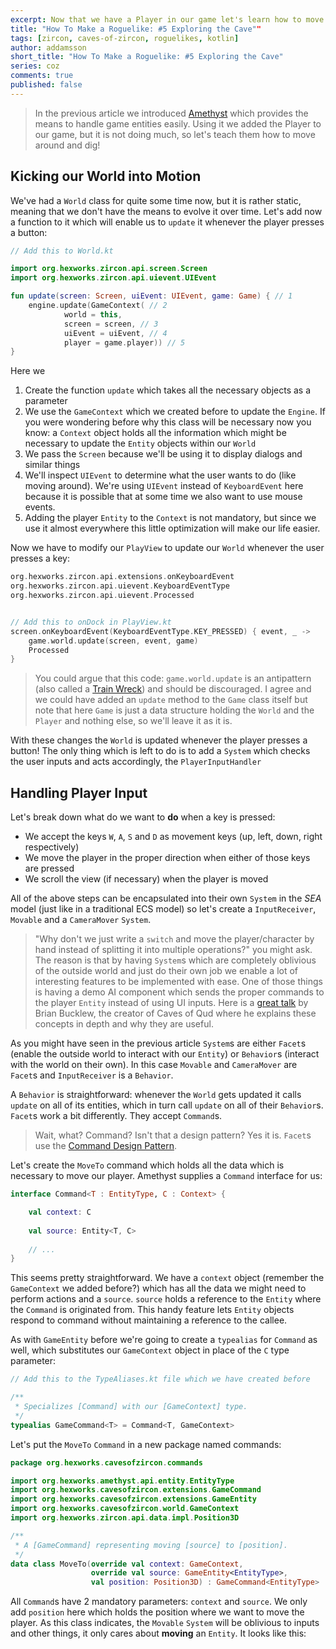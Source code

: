 ```yaml
---
excerpt: Now that we have a Player in our game let's learn how to move him around!
title: "How To Make a Roguelike: #5 Exploring the Cave""
tags: [zircon, caves-of-zircon, roguelikes, kotlin]
author: addamsson
short_title: "How To Make a Roguelike: #5 Exploring the Cave"
series: coz
comments: true
published: false
---
```


> In the previous article we introduced [Amethyst](https://github.com/Hexworks/amethyst) which
  provides the means to handle game entities easily. Using it we added the Player to our game,
  but it is not doing much, so let's teach them how to move around and dig!

## Kicking our World into Motion

We've had a `World` class for quite some time now, but it is rather static, meaning that we don't
have the means to evolve it over time. Let's add now a function to it which will enable us to
`update` it whenever the player presses a button:
  

```kotlin
// Add this to World.kt

import org.hexworks.zircon.api.screen.Screen
import org.hexworks.zircon.api.uievent.UIEvent

fun update(screen: Screen, uiEvent: UIEvent, game: Game) { // 1
    engine.update(GameContext( // 2
            world = this,
            screen = screen, // 3
            uiEvent = uiEvent, // 4
            player = game.player)) // 5
}
```  

Here we

1. Create the function `update` which takes all the necessary objects as a parameter
2. We use the `GameContext` which we created before to update the `Engine`. If you were wondering before why this
   class will be necessary now you know: a `Context` object holds all the information which might be necessary
   to update the `Entity` objects within our `World`
3. We pass the `Screen` because we'll be using it to display dialogs and similar things
4. We'll inspect `UIEvent` to determine what the user wants to do (like moving around). We're using `UIEvent` instead
   of `KeyboardEvent` here because it is possible that at some time we also want to use mouse events.
5. Adding the player `Entity` to the `Context` is not mandatory, but since we use it almost everywhere this little
   optimization will make our life easier.
   
Now we have to modify our `PlayView` to update our `World` whenever the user presses a key:
  
```kotlin
org.hexworks.zircon.api.extensions.onKeyboardEvent
org.hexworks.zircon.api.uievent.KeyboardEventType
org.hexworks.zircon.api.uievent.Processed


// Add this to onDock in PlayView.kt
screen.onKeyboardEvent(KeyboardEventType.KEY_PRESSED) { event, _ ->
    game.world.update(screen, event, game)
    Processed
}
```

> You could argue that this code: `game.world.update` is an antipattern (also called a [Train Wreck](http://wiki.c2.com/?TrainWreck))
  and should be discouraged. I agree and we could have added an `update` method to the `Game` class itself but note that here
  `Game` is just a data structure holding the `World` and the `Player` and nothing else, so we'll leave it as it is.
  
With these changes the `World` is updated whenever the player presses a button! The only thing which is left to do is to add a
`System` which checks the user inputs and acts accordingly, the `PlayerInputHandler`

## Handling Player Input

Let's break down what do we want to **do** when a key is pressed:

- We accept the keys `W`, `A`, `S` and `D` as movement keys (up, left, down, right respectively)
- We move the player in the proper direction when either of those keys are pressed
- We scroll the view (if necessary) when the player is moved

All of the above steps can be encapsulated into their own `System` in the *SEA* model (just like in 
a traditional ECS model) so let's create a `InputReceiver`, `Movable` and a `CameraMover` `System`.

> "Why don't we just write a `switch` and move the player/character by hand instead of splitting it into multiple operations?"
  you might ask. The reason is that by having `System`s which are completely oblivious of the outside world and just do
  their own job we enable a lot of interesting features to be implemented with ease. One of those things is having a demo
  AI component which sends the proper commands to the player `Entity` instead of using UI inputs. Here is a [great talk](https://www.youtube.com/watch?v=U03XXzcThGU)
  by Brian Bucklew, the creator of Caves of Qud where he explains these concepts in depth and why they are useful.
  
As you might have seen in the previous article `System`s are either `Facet`s (enable the outside world to interact with our `Entity`)
or `Behavior`s (interact with the world on their own). In this case `Movable` and `CameraMover` are `Facet`s and `InputReceiver` is
a `Behavior`.

A `Behavior` is straightforward: whenever the `World` gets updated it calls `update` on all of its entities, which in turn
call `update` on all of their `Behavior`s. `Facet`s work a bit differently. They accept `Command`s.

> Wait, what? Command? Isn't that a design pattern? Yes it is. `Facet`s use the [Command Design Pattern](https://en.wikipedia.org/wiki/Command_pattern).

Let's create the `MoveTo` command which holds all the data which is necessary to move our player. Amethyst supplies
a `Command` interface for us:

```kotlin
interface Command<T : EntityType, C : Context> {

    val context: C
    
    val source: Entity<T, C>
    
    // ...
}
```

This seems pretty straightforward. We have a `context` object (remember the `GameContext` we added before?) which
has all the data we might need to perform actions and a `source`. `source` holds a reference to the `Entity` where
the `Command` is originated from. This handy feature lets `Entity` objects respond to command without maintaining
a reference to the callee.

As with `GameEntity` before we're going to create a `typealias` for `Command` as well, which substitutes our
`GameContext` object in place of the `C` type parameter:

```kotlin
// Add this to the TypeAliases.kt file which we have created before

/**
 * Specializes [Command] with our [GameContext] type.
 */
typealias GameCommand<T> = Command<T, GameContext>
```

Let's put the `MoveTo` `Command` in a new package named commands:

```kotlin
package org.hexworks.cavesofzircon.commands

import org.hexworks.amethyst.api.entity.EntityType
import org.hexworks.cavesofzircon.extensions.GameCommand
import org.hexworks.cavesofzircon.extensions.GameEntity
import org.hexworks.cavesofzircon.world.GameContext
import org.hexworks.zircon.api.data.impl.Position3D

/**
 * A [GameCommand] representing moving [source] to [position].
 */
data class MoveTo(override val context: GameContext,
                  override val source: GameEntity<EntityType>,
                  val position: Position3D) : GameCommand<EntityType>
```

All `Command`s have 2 mandatory parameters: `context` and `source`. We only add `position` here
which holds the position where we want to move the player. As this class indicates, the `Movable`
`System` will be oblivious to inputs and other things, it only cares about **moving** an `Entity`.
It looks like this:

























